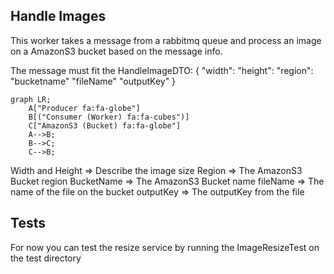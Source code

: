 ## Handle Images 

This worker takes a message from a rabbitmq queue and process an image on a AmazonS3 bucket based on the message info.

The message must fit the HandleImageDTO:
{
    "width": 
    "height": 
    "region":
    "bucketname"
    "fileName"
    "outputKey"
}

```mermaid
graph LR;
    A["Producer fa:fa-globe"]
    B[("Consumer (Worker) fa:fa-cubes")]
    C["AmazonS3 (Bucket) fa:fa-globe"]
    A-->B;
    B-->C;
    C-->B;
```
Width and Height => Describe the image size
Region => The AmazonS3 Bucket region
BucketName => The AmazonS3 Bucket name
fileName => The name of the file on the bucket
outputKey => The outputKey from the file


## Tests



For now you can test the resize service by running the ImageResizeTest on the test directory